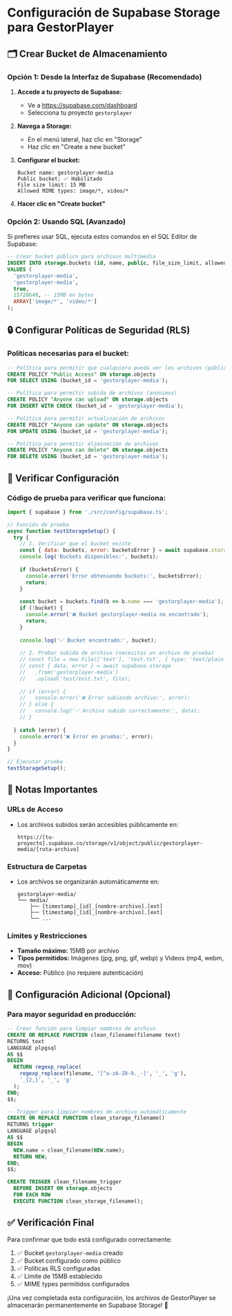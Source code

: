 # Configuración de Supabase Storage para GestorPlayer

## 🗂️ Crear Bucket de Almacenamiento

### Opción 1: Desde la Interfaz de Supabase (Recomendado)

1. **Accede a tu proyecto de Supabase:**
   - Ve a https://supabase.com/dashboard
   - Selecciona tu proyecto `gestorplayer`

2. **Navega a Storage:**
   - En el menú lateral, haz clic en "Storage"
   - Haz clic en "Create a new bucket"

3. **Configurar el bucket:**
   ```
   Bucket name: gestorplayer-media
   Public bucket: ✅ Habilitado
   File size limit: 15 MB
   Allowed MIME types: image/*, video/*
   ```

4. **Hacer clic en "Create bucket"**

### Opción 2: Usando SQL (Avanzado)

Si prefieres usar SQL, ejecuta estos comandos en el SQL Editor de Supabase:

```sql
-- Crear bucket público para archivos multimedia
INSERT INTO storage.buckets (id, name, public, file_size_limit, allowed_mime_types)
VALUES (
  'gestorplayer-media',
  'gestorplayer-media', 
  true,
  15728640, -- 15MB en bytes
  ARRAY['image/*', 'video/*']
);
```

## 🔒 Configurar Políticas de Seguridad (RLS)

### Políticas necesarias para el bucket:

```sql
-- Política para permitir que cualquiera pueda ver los archivos (público)
CREATE POLICY "Public Access" ON storage.objects
FOR SELECT USING (bucket_id = 'gestorplayer-media');

-- Política para permitir subida de archivos (anónimos)
CREATE POLICY "Anyone can upload" ON storage.objects
FOR INSERT WITH CHECK (bucket_id = 'gestorplayer-media');

-- Política para permitir actualización de archivos
CREATE POLICY "Anyone can update" ON storage.objects
FOR UPDATE USING (bucket_id = 'gestorplayer-media');

-- Política para permitir eliminación de archivos
CREATE POLICY "Anyone can delete" ON storage.objects
FOR DELETE USING (bucket_id = 'gestorplayer-media');
```

## 🚀 Verificar Configuración

### Código de prueba para verificar que funciona:

```javascript
import { supabase } from './src/config/supabase.ts';

// Función de prueba
async function testStorageSetup() {
  try {
    // 1. Verificar que el bucket existe
    const { data: buckets, error: bucketsError } = await supabase.storage.listBuckets();
    console.log('Buckets disponibles:', buckets);
    
    if (bucketsError) {
      console.error('Error obteniendo buckets:', bucketsError);
      return;
    }
    
    const bucket = buckets.find(b => b.name === 'gestorplayer-media');
    if (!bucket) {
      console.error('❌ Bucket gestorplayer-media no encontrado');
      return;
    }
    
    console.log('✅ Bucket encontrado:', bucket);
    
    // 2. Probar subida de archivo (necesitas un archivo de prueba)
    // const file = new File(['test'], 'test.txt', { type: 'text/plain' });
    // const { data, error } = await supabase.storage
    //   .from('gestorplayer-media')
    //   .upload('test/test.txt', file);
    
    // if (error) {
    //   console.error('❌ Error subiendo archivo:', error);
    // } else {
    //   console.log('✅ Archivo subido correctamente:', data);
    // }
    
  } catch (error) {
    console.error('❌ Error en prueba:', error);
  }
}

// Ejecutar prueba
testStorageSetup();
```

## 📝 Notas Importantes

### URLs de Acceso
- Los archivos subidos serán accesibles públicamente en:
  ```
  https://[tu-proyecto].supabase.co/storage/v1/object/public/gestorplayer-media/[ruta-archivo]
  ```

### Estructura de Carpetas
- Los archivos se organizarán automáticamente en:
  ```
  gestorplayer-media/
  └── media/
      ├── [timestamp]_[id]_[nombre-archivo].[ext]
      ├── [timestamp]_[id]_[nombre-archivo].[ext]
      └── ...
  ```

### Límites y Restricciones
- **Tamaño máximo:** 15MB por archivo
- **Tipos permitidos:** Imágenes (jpg, png, gif, webp) y Videos (mp4, webm, mov)
- **Acceso:** Público (no requiere autenticación)

## 🔧 Configuración Adicional (Opcional)

### Para mayor seguridad en producción:

```sql
-- Crear función para limpiar nombres de archivo
CREATE OR REPLACE FUNCTION clean_filename(filename text)
RETURNS text
LANGUAGE plpgsql
AS $$
BEGIN
  RETURN regexp_replace(
    regexp_replace(filename, '[^a-zA-Z0-9._-]', '_', 'g'),
    '_{2,}', '_', 'g'
  );
END;
$$;

-- Trigger para limpiar nombres de archivo automáticamente
CREATE OR REPLACE FUNCTION clean_storage_filename()
RETURNS trigger
LANGUAGE plpgsql
AS $$
BEGIN
  NEW.name = clean_filename(NEW.name);
  RETURN NEW;
END;
$$;

CREATE TRIGGER clean_filename_trigger
  BEFORE INSERT ON storage.objects
  FOR EACH ROW
  EXECUTE FUNCTION clean_storage_filename();
```

## ✅ Verificación Final

Para confirmar que todo está configurado correctamente:

1. ✅ Bucket `gestorplayer-media` creado
2. ✅ Bucket configurado como público
3. ✅ Políticas RLS configuradas
4. ✅ Límite de 15MB establecido
5. ✅ MIME types permitidos configurados

¡Una vez completada esta configuración, los archivos de GestorPlayer se almacenarán permanentemente en Supabase Storage! 🎉 
